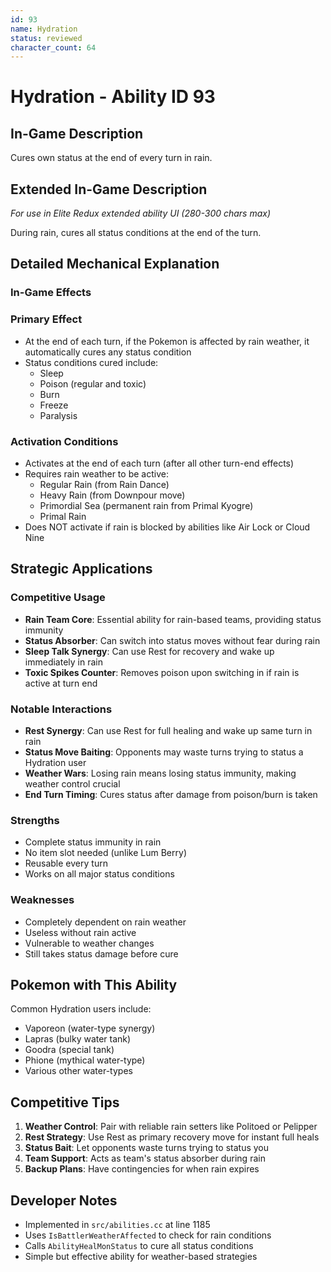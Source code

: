 ```yaml
---
id: 93
name: Hydration
status: reviewed
character_count: 64
---
```


# Hydration - Ability ID 93

## In-Game Description
Cures own status at the end of every turn in rain.

## Extended In-Game Description
*For use in Elite Redux extended ability UI (280-300 chars max)*

During rain, cures all status conditions at the end of the turn.

## Detailed Mechanical Explanation

### In-Game Effects

### Primary Effect
- At the end of each turn, if the Pokemon is affected by rain weather, it automatically cures any status condition
- Status conditions cured include:
  - Sleep
  - Poison (regular and toxic)
  - Burn
  - Freeze
  - Paralysis

### Activation Conditions
- Activates at the end of each turn (after all other turn-end effects)
- Requires rain weather to be active:
  - Regular Rain (from Rain Dance)
  - Heavy Rain (from Downpour move)
  - Primordial Sea (permanent rain from Primal Kyogre)
  - Primal Rain
- Does NOT activate if rain is blocked by abilities like Air Lock or Cloud Nine


## Strategic Applications

### Competitive Usage
- **Rain Team Core**: Essential ability for rain-based teams, providing status immunity
- **Status Absorber**: Can switch into status moves without fear during rain
- **Sleep Talk Synergy**: Can use Rest for recovery and wake up immediately in rain
- **Toxic Spikes Counter**: Removes poison upon switching in if rain is active at turn end

### Notable Interactions
- **Rest Synergy**: Can use Rest for full healing and wake up same turn in rain
- **Status Move Baiting**: Opponents may waste turns trying to status a Hydration user
- **Weather Wars**: Losing rain means losing status immunity, making weather control crucial
- **End Turn Timing**: Cures status after damage from poison/burn is taken

### Strengths
- Complete status immunity in rain
- No item slot needed (unlike Lum Berry)
- Reusable every turn
- Works on all major status conditions

### Weaknesses
- Completely dependent on rain weather
- Useless without rain active
- Vulnerable to weather changes
- Still takes status damage before cure

## Pokemon with This Ability
Common Hydration users include:
- Vaporeon (water-type synergy)
- Lapras (bulky water tank)
- Goodra (special tank)
- Phione (mythical water-type)
- Various other water-types

## Competitive Tips
1. **Weather Control**: Pair with reliable rain setters like Politoed or Pelipper
2. **Rest Strategy**: Use Rest as primary recovery move for instant full heals
3. **Status Bait**: Let opponents waste turns trying to status you
4. **Team Support**: Acts as team's status absorber during rain
5. **Backup Plans**: Have contingencies for when rain expires

## Developer Notes
- Implemented in `src/abilities.cc` at line 1185
- Uses `IsBattlerWeatherAffected` to check for rain conditions
- Calls `AbilityHealMonStatus` to cure all status conditions
- Simple but effective ability for weather-based strategies